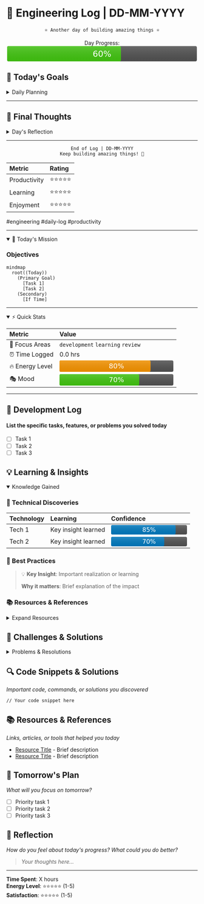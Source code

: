 # 📝 Engineering Log | DD-MM-YYYY

<div align="center">

```text
⭐️ Another day of building amazing things ⭐️
```

<p align="center">
  Day Progress:<br/>
  <svg xmlns="http://www.w3.org/2000/svg" width="500" height="40">
    <linearGradient id="a" x2="0" y2="100%">
      <stop offset="0" stop-color="#bbb" stop-opacity=".2"/>
      <stop offset="1" stop-opacity=".1"/>
    </linearGradient>
    <rect rx="4" x="0" width="500" height="40" fill="#555"/>
    <rect rx="4" x="0" width="300" height="40" fill="#44CC11"/>
    <rect rx="4" width="500" height="40" fill="url(#a)"/>
    <g fill="#fff" text-anchor="middle" font-family="DejaVu Sans,Verdana,Geneva,sans-serif" font-size="22">
      <text x="250" y="28">60%</text>
    </g>
  </svg>
</p>

</div>

## 🎯 Today's Goals

<details>
<summary>Daily Planning</summary>

### 📋 Priority Tasks

1. 🔴 High Priority
   - [ ] Task 1
   - [ ] Task 2
2. 🟡 Medium Priority
   - [ ] Task 1
3. 🟢 If Time Permits
   - [ ] Task 1

### 🎯 Goals & Expectations

```mermaid
graph LR
    A[Tomorrow] --> B[Goal 1]
    A --> C[Goal 2]
    B --> D[Expected Outcome]
    C --> D
```

</details>

---

## 💭 Final Thoughts

<details>
<summary>Day's Reflection</summary>

### 🌟 Achievements
> What made me proud today?

### 📈 Growth
> How did I improve?

### 🎯 Areas for Improvement
> What could be better?

### 🌱 Personal Notes
> Additional thoughts or feelings about the day

</details>

---

<div align="center">

```text
End of Log | DD-MM-YYYY
Keep building amazing things! 🚀
```

| Metric | Rating |
|:--|:--|
| Productivity | ⭐⭐⭐⭐⭐ |
| Learning | ⭐⭐⭐⭐⭐ |
| Enjoyment | ⭐⭐⭐⭐⭐ |

</div>

#engineering #daily-log #productivity

---

<details open>
<summary>🎯 Today's Mission</summary>

### Objectives

```mermaid
mindmap
  root((Today))
    (Primary Goal)
      [Task 1]
      [Task 2]
    (Secondary)
      [If Time]
```

</details>

---

<details open>
<summary>⚡ Quick Stats</summary>

| Metric | Value |
|:--|:--|
| 🎯 Focus Areas | `development` `learning` `review` |
| ⏰ Time Logged | 0.0 hrs |
| 🔥 Energy Level | <svg xmlns="http://www.w3.org/2000/svg" width="300" height="30"><linearGradient id="b" x2="0" y2="100%"><stop offset="0" stop-color="#bbb" stop-opacity=".2"/><stop offset="1" stop-opacity=".1"/></linearGradient><rect rx="4" x="0" width="300" height="30" fill="#555"/><rect rx="4" x="0" width="240" height="30" fill="#ff9900"/><rect rx="4" width="300" height="30" fill="url(#b)"/><g fill="#fff" text-anchor="middle" font-family="DejaVu Sans,Verdana,Geneva,sans-serif" font-size="18"><text x="150" y="21">80%</text></g></svg> |
| 🎭 Mood | <svg xmlns="http://www.w3.org/2000/svg" width="300" height="30"><linearGradient id="c" x2="0" y2="100%"><stop offset="0" stop-color="#bbb" stop-opacity=".2"/><stop offset="1" stop-opacity=".1"/></linearGradient><rect rx="4" x="0" width="300" height="30" fill="#555"/><rect rx="4" x="0" width="210" height="30" fill="#44CC11"/><rect rx="4" width="300" height="30" fill="url(#c)"/><g fill="#fff" text-anchor="middle" font-family="DejaVu Sans,Verdana,Geneva,sans-serif" font-size="18"><text x="150" y="21">70%</text></g></svg> |

</details>

---

## 📝 Development Log

#### List the specific tasks, features, or problems you solved today

- [ ] Task 1
- [ ] Task 2
- [ ] Task 3

## 💡 Learning & Insights

<details open>
<summary>Knowledge Gained</summary>

### 🔬 Technical Discoveries

| Technology | Learning | Confidence |
|:--|:--|:--|
| Tech 1 | Key insight learned | <svg xmlns="http://www.w3.org/2000/svg" width="200" height="25"><linearGradient id="d" x2="0" y2="100%"><stop offset="0" stop-color="#bbb" stop-opacity=".2"/><stop offset="1" stop-opacity=".1"/></linearGradient><rect rx="4" x="0" width="200" height="25" fill="#555"/><rect rx="4" x="0" width="170" height="25" fill="#007ec6"/><rect rx="4" width="200" height="25" fill="url(#d)"/><g fill="#fff" text-anchor="middle" font-family="DejaVu Sans,Verdana,Geneva,sans-serif" font-size="16"><text x="100" y="18">85%</text></g></svg> |
| Tech 2 | Key insight learned | <svg xmlns="http://www.w3.org/2000/svg" width="200" height="25"><linearGradient id="e" x2="0" y2="100%"><stop offset="0" stop-color="#bbb" stop-opacity=".2"/><stop offset="1" stop-opacity=".1"/></linearGradient><rect rx="4" x="0" width="200" height="25" fill="#555"/><rect rx="4" x="0" width="140" height="25" fill="#007ec6"/><rect rx="4" width="200" height="25" fill="url(#e)"/><g fill="#fff" text-anchor="middle" font-family="DejaVu Sans,Verdana,Geneva,sans-serif" font-size="16"><text x="100" y="18">70%</text></g></svg> |

### 🌟 Best Practices

> 💡 **Key Insight**: Important realization or learning
>
> **Why it matters**: Brief explanation of the impact

### 📚 Resources & References

<details>
<summary>Expand Resources</summary>

- [📄 Resource 1](#) - Brief description
- [📚 Resource 2](#) - Brief description
- [🔗 Resource 3](#) - Brief description

</details>

</details>

## 🚧 Challenges & Solutions

<details>
<summary>Problems & Resolutions</summary>

### 🎯 Technical Challenges

```mermaid
flowchart LR
    A[Challenge] --> B{Attempted Solutions}
    B --> C[Solution 1]
    B --> D[Solution 2]
    C --> E[Outcome]
    D --> E
```

### 💭 Lessons Learned

> 📝 **Key Takeaway**: Main lesson from today's challenges
>
> **Future Prevention**: How to avoid similar issues

</details>

## 🔍 Code Snippets & Solutions

*Important code, commands, or solutions you discovered*

```language
// Your code snippet here
```

## 📚 Resources & References

*Links, articles, or tools that helped you today*

- [Resource Title](URL) - Brief description
- [Resource Title](URL) - Brief description

## 🎯 Tomorrow's Plan

*What will you focus on tomorrow?*

- [ ] Priority task 1
- [ ] Priority task 2
- [ ] Priority task 3

## 💭 Reflection

*How do you feel about today's progress? What could you do better?*

> *Your thoughts here...*

---

**Time Spent**: X hours  
**Energy Level**: ⭐⭐⭐⭐⭐ (1-5)  
**Satisfaction**: ⭐⭐⭐⭐⭐ (1-5)
